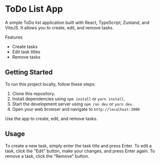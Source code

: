 # ToDo List App

A simple ToDo list application built with React, TypeScript, Zustand, and ViteJS. It allows you to create, edit, and remove tasks.

Features

- Create tasks
- Edit task titles
- Remove tasks

## Getting Started

To run this project locally, follow these steps:

1. Clone this repository.
2. Install dependencies using `npm install` or `yarn install`.
3. Start the development server using `npm run dev` or `yarn dev`.
4. Open your web browser and navigate to `http://localhost:3000`

Use the app to create, edit, and remove tasks.

## Usage

To create a new task, simply enter the task title and press Enter. To edit a task, click the "Edit" button, make your changes, and press Enter again. To remove a task, click the "Remove" button.
